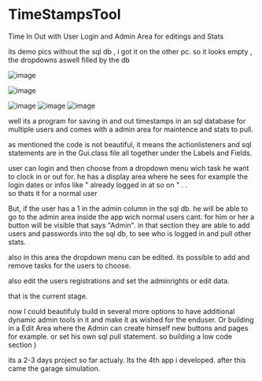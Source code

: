 # TimeStampsTool
Time In Out with User Login and Admin Area for editings and Stats

its demo pics without the sql db , i got it on the other pc. so it looks empty , the dropdowns aswell filled by the db

![image](https://user-images.githubusercontent.com/105649203/202903091-9561d9ff-1594-432f-86b3-a886e675d853.png)

![image](https://user-images.githubusercontent.com/105649203/202903542-0ec72337-c4b3-4170-9da9-d0124a1ef03c.png)

![image](https://user-images.githubusercontent.com/105649203/202903377-ea42ecbb-3663-456d-af1c-be38871c7488.png)
![image](https://user-images.githubusercontent.com/105649203/202903410-fdb4ff40-c5f1-41da-a6e0-21b8af404032.png)
![image](https://user-images.githubusercontent.com/105649203/202903463-32023e59-82cc-42a8-ac5b-40e29c67783e.png)


well its a program for saving in and out timestamps in an sql database for multiple users and comes with a admin area for maintence and stats to pull. 

as mentioned the code is not beautiful, it means the actionlisteners and sql statements are in the Gui.class file all together under the Labels and Fields. 

user can login and then choose from a dropdown menu wich task he want to clock in or out for. he has a display area where he sees for example the login dates
or infos like " already logged in at so on " . .   
so thats it for a normal user

But, if the user has a 1 in the admin column in the sql db. he will be able to go to the admin area inside the app wich normal users cant.
for him or her a button will be visible that says "Admin".
in that section they are able to add users and passwords into the sql db, to see who is logged in and pull other stats. 

also in this area the dropdown menu can be edited. its possible to add and remove tasks for the users to choose. 

also edit the users registrations and set the adminrights or edit data.

that is the current stage. 

now I could beautifuly build in several more options to have additional dynamic admin tools in it and make it as wished for the enduser. 
Or building in a Edit Area where the Admin can create himself new buttons and pages for example. or set his own sql pull statement. so building a low code section )

its a 2-3 days project so far actualy. Its the 4th app i developed. after this came the garage simulation. 


